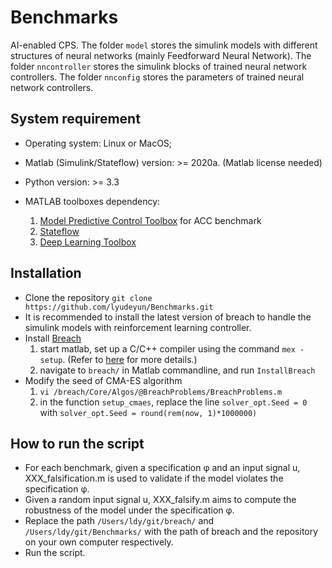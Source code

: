 # Benchmarks

AI-enabled CPS. 
The folder `model` stores the simulink models with different structures of neural networks (mainly Feedforward Neural Network).
The folder `nncontroller` stores the simulink blocks of trained neural network controllers.
The folder `nnconfig` stores the parameters of trained neural network controllers.


## System requirement


- Operating system: Linux or MacOS;

- Matlab (Simulink/Stateflow) version: >= 2020a. (Matlab license needed)

- Python version: >= 3.3

- MATLAB toolboxes dependency: 
  1. [Model Predictive Control Toolbox](https://www.mathworks.com/help/mpc/index.html) for ACC benchmark
  2. [Stateflow](https://www.mathworks.com/products/stateflow.html)
  3. [Deep Learning Toolbox](https://www.mathworks.com/products/deep-learning.html)

## Installation

- Clone the repository `git clone https://github.com/lyudeyun/Benchmarks.git`
- It is recommended to install the latest version of breach to handle the simulink models with reinforcement learning controller.
- Install [Breach](https://github.com/decyphir/breach)
  1. start matlab, set up a C/C++ compiler using the command `mex -setup`. (Refer to [here](https://www.mathworks.com/help/matlab/matlabexternal/changing-default-compiler.html) for more details.)
  2. navigate to `breach/` in Matlab commandline, and run `InstallBreach`
- Modify the seed of CMA-ES algorithm
  1. `vi /breach/Core/Algos/@BreachProblems/BreachProblems.m`
  2. in the function `setup_cmaes`, replace the line `solver_opt.Seed = 0` with `solver_opt.Seed = round(rem(now, 1)*1000000)`

 
 ## How to run the script 
 
 - For each benchmark, given a specification φ and an input signal u, XXX_falsification.m is used to validate if the model violates the specification φ.
 - Given a random input signal u, XXX_falsify.m aims to compute the robustness of the model under the specification φ.
 - Replace the path `/Users/ldy/git/breach/` and `/Users/ldy/git/Benchmarks/` with the path of breach and the repository on your own computer respectively.
 - Run the script.
